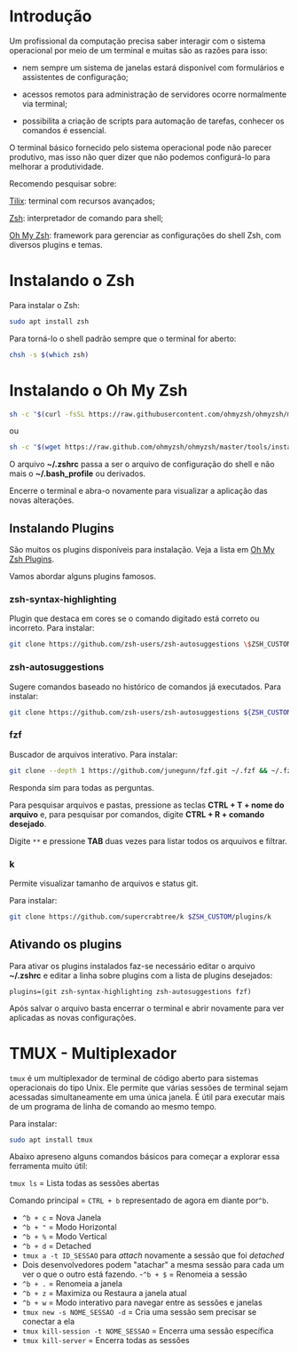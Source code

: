 # Introdução

Um profissional da computação precisa saber interagir com o sistema operacional por meio de um terminal e muitas são as razões para isso:

- nem sempre um sistema de janelas estará disponível com formulários e assistentes de configuração;

- acessos remotos para administração de servidores ocorre normalmente via terminal;

- possibilita a criação de scripts para automação de tarefas, conhecer  os comandos é essencial.

O terminal básico fornecido pelo sistema operacional pode não parecer produtivo, mas isso não quer dizer que não podemos configurá-lo para melhorar a produtividade.

Recomendo pesquisar sobre:

[Tilix](https://gnunn1.github.io/tilix-web/): terminal com recursos avançados;

[Zsh](https://zsh.sourceforge.io/): interpretador de comando para shell;

[Oh My Zsh](https://ohmyz.sh/): framework para gerenciar as configurações do shell Zsh, com diversos plugins e temas.

# Instalando o Zsh

Para instalar o Zsh:

```bash
sudo apt install zsh
```

Para torná-lo o shell padrão sempre que o terminal for aberto:

```bash
chsh -s $(which zsh)
```

# Instalando o Oh My Zsh

```bash
sh -c "$(curl -fsSL https://raw.githubusercontent.com/ohmyzsh/ohmyzsh/master/tools/install.sh)"
```

ou

```bash
sh -c "$(wget https://raw.github.com/ohmyzsh/ohmyzsh/master/tools/install.sh -O -)"
```

O arquivo **~/.zshrc** passa a ser o arquivo de configuração do shell e não mais o **~/.bash_profile** ou derivados.

Encerre o terminal e abra-o novamente para visualizar a aplicação das novas alterações.

## Instalando Plugins

São muitos os plugins disponíveis para instalação. Veja a lista em [Oh My Zsh Plugins](https://github.com/ohmyzsh/ohmyzsh/wiki/Plugins).

Vamos abordar alguns plugins famosos.

### zsh-syntax-highlighting

Plugin que destaca em cores se o comando digitado está correto ou incorreto. Para instalar:

```bash
git clone https://github.com/zsh-users/zsh-autosuggestions \$ZSH_CUSTOM/plugins/zsh-autosuggestions
```

### zsh-autosuggestions

Sugere comandos baseado no histórico de comandos já executados. Para instalar:

```bash
git clone https://github.com/zsh-users/zsh-autosuggestions ${ZSH_CUSTOM:-~/.oh-my-zsh/custom}/plugins/zsh-autosuggestions
```

### fzf

Buscador de arquivos interativo. Para instalar:

```bash
git clone --depth 1 https://github.com/junegunn/fzf.git ~/.fzf && ~/.fzf/install
```

Responda sim para todas as perguntas.

Para pesquisar arquivos e pastas, pressione as teclas **CTRL + T + nome do arquivo** e, para pesquisar por comandos, digite **CTRL + R + comando desejado**.

Digite `**` e pressione **TAB** duas vezes para listar todos os arquuivos e filtrar.

### k

Permite visualizar tamanho de arquivos e status git.

Para instalar:

```bash
git clone https://github.com/supercrabtree/k $ZSH_CUSTOM/plugins/k
```

## Ativando os plugins

Para ativar os plugins instalados faz-se necessário editar o arquivo **~/.zshrc** e editar a linha sobre plugins com a lista de plugins desejados:

```vim
plugins=(git zsh-syntax-highlighting zsh-autosuggestions fzf)
```

Após salvar o arquivo basta encerrar o terminal e abrir novamente para ver aplicadas as novas configurações.

# TMUX - Multiplexador

`tmux` é um multiplexador de terminal de código aberto para sistemas operacionais do tipo Unix. Ele permite que várias sessões de terminal sejam acessadas simultaneamente em uma única janela. É útil para executar mais de um programa de linha de comando ao mesmo tempo.

Para instalar:

```bash
sudo apt install tmux
```

Abaixo apreseno alguns comandos básicos para começar a explorar essa ferramenta muito útil:

`tmux ls` = Lista todas as sessões abertas

Comando principal = `CTRL + b` representado de agora em diante por`^b`.

- `^b + c` = Nova Janela
- `^b + "` = Modo Horizontal
- `^b + %` = Modo Vertical
- `^b + d` = Detached
- `tmux a -t ID_SESSAO` para *attach* novamente a sessão que foi *detached*
- Dois desenvolvedores podem "atachar" a mesma sessão para cada um ver o que o outro está fazendo.
-`^b + $` = Renomeia a sessão
- `^b + .` = Renomeia a janela
- `^b + z` = Maximiza ou Restaura a janela atual
- `^b + w` = Modo interativo para navegar entre as sessões e janelas
- `tmux new -s NOME_SESSAO -d` = Cria uma sessão sem precisar se conectar a ela
- `tmux kill-session -t NOME_SESSAO` = Encerra uma sessão específica
- `tmux kill-server` = Encerra todas as sessões
